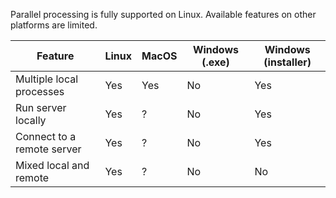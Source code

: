 Parallel processing is fully supported on Linux. Available features on
other platforms are limited.

| Feature                    | Linux  | MacOS  | Windows (.exe) | Windows (installer) |
 --------------------------- | ------ | ------ | -------------- | ------------------- |
| Multiple local processes   | Yes    | Yes    | No             | Yes                 |
| Run server locally         | Yes    | ?      | No             | Yes                 |
| Connect to a remote server | Yes    | ?      | No             | Yes                 |
| Mixed local and remote     | Yes    | ?      | No             | No                  |
